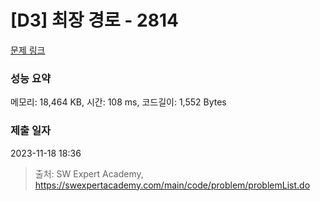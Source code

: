 # [D3] 최장 경로 - 2814 

[문제 링크](https://swexpertacademy.com/main/code/problem/problemDetail.do?contestProbId=AV7GOPPaAeMDFAXB) 

### 성능 요약

메모리: 18,464 KB, 시간: 108 ms, 코드길이: 1,552 Bytes

### 제출 일자

2023-11-18 18:36



> 출처: SW Expert Academy, https://swexpertacademy.com/main/code/problem/problemList.do